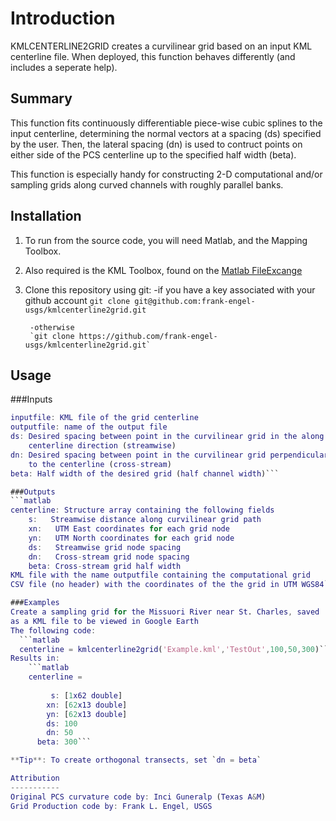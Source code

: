 Introduction
==================
 KMLCENTERLINE2GRID creates a curvilinear grid based on an input KML centerline file.
 When deployed, this function behaves differently (and includes a seperate
 help).
 
Summary
--------
   This function fits continuously differentiable piece-wise cubic splines
   to the input centerline, determining the normal vectors at a spacing
   (ds) specified by the user. Then, the lateral spacing (dn) is used to
   contruct points on either side of the PCS centerline up to the
   specified half width (beta).
 
   This function is especially handy for constructing 2-D computational
   and/or sampling grids along curved channels with roughly parallel
   banks.

Installation
------------
1. To run from the source code, you will need Matlab, and the Mapping Toolbox.
2. Also required is the KML Toolbox, found on the [Matlab FileExcange](http://www.mathworks.com/matlabcentral/fileexchange/34694-kml-toolbox-v2-7 "KML Toolbox")
3. Clone this repository using git:
        -if you have a key associated with your github account
        `git clone git@github.com:frank-engel-usgs/kmlcenterline2grid.git`

        -otherwise
        `git clone https://github.com/frank-engel-usgs/kmlcenterline2grid.git`

Usage
-----

###Inputs
   ```matlab
   inputfile: KML file of the grid centerline
   outputfile: name of the output file
   ds: Desired spacing between point in the curvilinear grid in the along
       centerline direction (streamwise)
   dn: Desired spacing between point in the curvilinear grid perpendicular
       to the centerline (cross-stream)
   beta: Half width of the desired grid (half channel width)```

###Outputs
   ```matlab
   centerline: Structure array containing the following fields
       s:   Streamwise distance along curvilinear grid path
       xn:   UTM East coordinates for each grid node
       yn:   UTM North coordinates for each grid node
       ds:   Streamwise grid node spacing
       dn:   Cross-stream grid node spacing
       beta: Cross-stream grid half width
   KML file with the name outputfile containing the computational grid
   CSV file (no header) with the coordinates of the the grid in UTM WGS84```
 
###Examples
   Create a sampling grid for the Missuori River near St. Charles, saved
   as a KML file to be viewed in Google Earth
   The following code:
     ```matlab
     centerline = kmlcenterline2grid('Example.kml','TestOut',100,50,300)```
   Results in:
       ```matlab
       centerline = 
     
            s: [1x62 double]
           xn: [62x13 double]
           yn: [62x13 double]
           ds: 100
           dn: 50
         beta: 300```
 
   **Tip**: To create orthogonal transects, set `dn = beta`

Attribution
----------- 
Original PCS curvature code by: Inci Guneralp (Texas A&M)
Grid Production code by: Frank L. Engel, USGS
 